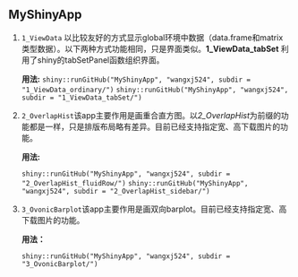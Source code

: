 ## MyShinyApp

1. `1_ViewData` 以比较友好的方式显示global环境中数据（data.frame和matrix类型数据）。以下两种方式功能相同，只是界面类似。**1_ViewData_tabSet** 利用了shiny的tabSetPanel函数组织界面。  

   **用法:** 
   `shiny::runGitHub("MyShinyApp", "wangxj524", subdir = "1_ViewData_ordinary/")`
   `shiny::runGitHub("MyShinyApp", "wangxj524", subdir = "1_ViewData_tabSet/")`

2. `2_OverlapHist`该app主要作用是画重合直方图。以*2_OverlapHist*为前缀的功能都是一样，只是排版布局略有差异。目前已经支持指定宽、高下载图片的功能。   

   **用法:**   

   `shiny::runGitHub("MyShinyApp", "wangxj524", subdir = "2_OverlapHist_fluidRow/")`       `shiny::runGitHub("MyShinyApp", "wangxj524", subdir = "2_OverlapHist_sidebar/")`

3. `3_OvonicBarplot`该app主要作用是画双向barplot。目前已经支持指定宽、高下载图片的功能。    

   **用法：**

   `shiny::runGitHub("MyShinyApp", "wangxj524", subdir = "3_OvonicBarplot/")`


